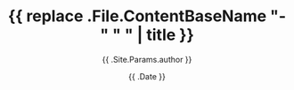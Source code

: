 ---
date: '{{ .Date }}'
draft: true
title: '{{ replace .File.ContentBaseName "-" " " | title }}'
author: '{{ .Site.Params.author }}'
tags: []
categories: []
---